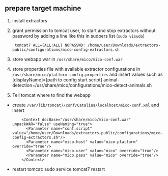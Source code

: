prepare target machine
----------------------

1. install extractors
2. grant permission to tomcat user, to start and stop extractors without password by adding a line like this in sudoers list (`sudo visudo`)

        tomcat7 ALL=(ALL:ALL) NOPASSWD: /home/user/Downloads/extractors-public/configurations/mico-config-extractors.sh

3. store webapp war in `/usr/share/mico/mico-conf.war`
4. store properties file with available extractor configurations in `/usr/share/mico/platform-config.properties` and insert values such as
		[displayName]=[path to config start script]
		animal-detection=/usr/share/mico/configurations/mico-detect-animals.sh

5. Tell tomcat where to find the webapp
  * create `/var/lib/tomcat7/conf/Catalina/localhost/mico-conf.xml` and insert 

			<Context docBase="/usr/share/mico/mico-conf.war" unpackWAR="false" useNaming="true">
      		  <Parameter name="conf.script" value="/home/user/Downloads/extractors-public/configurations/mico-config-extractors.sh"/>
      		  <Parameter name="mico.host" value="mico-platform" override="true"/>
      		  <Parameter name="mico.user" value="mico" override="true"/>
      		  <Parameter name="mico.pass" value="mico" override="true"/>
    		</Context>
  * restart tomcat: sudo service tomcat7 restart